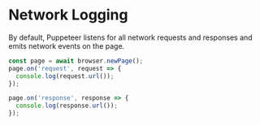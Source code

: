 # Network Logging

By default, Puppeteer listens for all network requests and responses and emits network events on the page.

```ts
const page = await browser.newPage();
page.on('request', request => {
  console.log(request.url());
});

page.on('response', response => {
  console.log(response.url());
});
```

